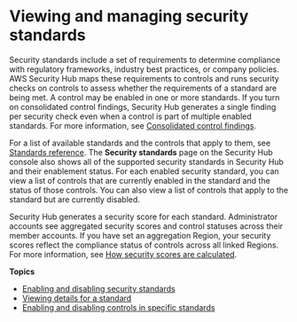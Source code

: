 # Viewing and managing security standards<a name="standards-view-manage"></a>

Security standards include a set of requirements to determine compliance with regulatory frameworks, industry best practices, or company policies\. AWS Security Hub maps these requirements to controls and runs security checks on controls to assess whether the requirements of a standard are being met\. A control may be enabled in one or more standards\. If you turn on consolidated control findings, Security Hub generates a single finding per security check even when a control is part of multiple enabled standards\. For more information, see [Consolidated control findings](controls-findings-create-update.md#consolidated-control-findings)\.

 For a list of available standards and the controls that apply to them, see [Standards reference](standards-reference.md)\. The **Security standards** page on the Security Hub console also shows all of the supported security standards in Security Hub and their enablement status\. For each enabled security standard, you can view a list of controls that are currently enabled in the standard and the status of those controls\. You can also view a list of controls that apply to the standard but are currently disabled\.

Security Hub generates a security score for each standard\. Administrator accounts see aggregated security scores and control statuses across their member accounts\. If you have set an aggregation Region, your security scores reflect the compliance status of controls across all linked Regions\. For more information, see [How security scores are calculated](standards-security-score.md#standard-security-score-calculation)\.

**Topics**
+ [Enabling and disabling security standards](securityhub-standards-enable-disable.md)
+ [Viewing details for a standard](securityhub-standards-view-controls.md)
+ [Enabling and disabling controls in specific standards](controls-configure.md)